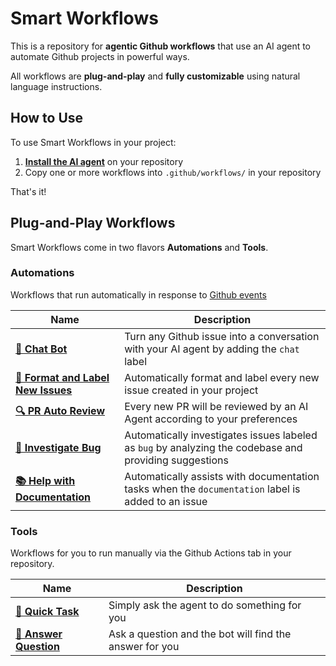 # Smart Workflows

This is a repository for **agentic Github workflows** that use an AI agent
to automate Github projects in powerful ways.

All workflows are **plug-and-play** and **fully customizable** using natural language instructions.

## How to Use
To use Smart Workflows in your project:

1. **[Install the AI agent](https://github.com/apps/pr-pilot-ai/installations/new)** on your repository
2. Copy one or more workflows into `.github/workflows/` in your repository

That's it!

## Plug-and-Play Workflows

Smart Workflows come in two flavors **Automations** and **Tools**. 

### Automations

Workflows that run automatically in response to [Github events](https://docs.github.com/en/rest/using-the-rest-api/github-event-types?apiVersion=2022-11-28)

| Name                                                       | Description                                                                                            |
|------------------------------------------------------------|--------------------------------------------------------------------------------------------------------|
| **[🤖 Chat Bot](automations/chat-bot)**                      | Turn any Github issue into a conversation with your AI agent by adding the `chat` label                |
| **[📝 Format and Label New Issues](automations/format-issue)** | Automatically format and label every new issue created in your project                                 |
| **[🔍 PR Auto Review](automations/pr-auto-review)**            | Every new PR will be reviewed by an AI Agent according to your preferences                             |
| **[🐞 Investigate Bug](automations/investigate-bug)**          | Automatically investigates issues labeled as `bug` by analyzing the codebase and providing suggestions |
| **[📚 Help with Documentation](automations/help-with-documentation)** | Automatically assists with documentation tasks when the `documentation` label is added to an issue     |

### Tools

Workflows for you to run manually via the Github Actions tab in your repository.

| Name | Description                                  |
| ---- |----------------------------------------------|
| **[🚀 Quick Task](tools/quick-task)** | Simply ask the agent to do something for you |
| **[🤖 Answer Question](tools/answer-question)** | Ask a question and the bot will find the answer for you |
